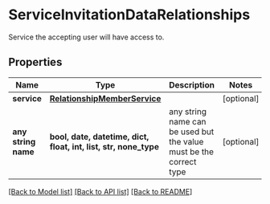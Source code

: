 # ServiceInvitationDataRelationships

Service the accepting user will have access to.

## Properties
Name | Type | Description | Notes
------------ | ------------- | ------------- | -------------
**service** | [**RelationshipMemberService**](RelationshipMemberService.md) |  | [optional] 
**any string name** | **bool, date, datetime, dict, float, int, list, str, none_type** | any string name can be used but the value must be the correct type | [optional]

[[Back to Model list]](../README.md#documentation-for-models) [[Back to API list]](../README.md#documentation-for-api-endpoints) [[Back to README]](../README.md)


